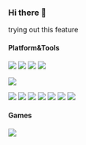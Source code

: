 ### Hi there 👋
trying out this feature

#### Platform&Tools
[![](https://img.shields.io/badge/OS-Deepin-33aadd?style=flat-square&logo=deepin&logoColor=ffffff)](https://www.deepin.org/)
[![](https://img.shields.io/badge/OS-Manjaro-44883C?style=flat-square&logo=manjaro&logoColor=ffffff)](https://www.manjaro.org/)
[![](https://img.shields.io/badge/Windows-10-2376bc?style=flat-square&logo=windows&logoColor=ffffff)](https://www.microsoft.com/windows/get-windows-10)
[![](https://img.shields.io/badge/IDE-Visual%20Studio%20Codeium-blue?style=flat-square&logo=visual-studio-code&logoColor=ffffff)](https://code.visualstudio.com/)

[![](https://img.shields.io/badge/Poco-F1-f5010c?style=flat-square&logo=oppo&logoColor=ffffff)](https://www.oppo.com/)

[![](https://img.shields.io/badge/-CSS3-1572B6?style=flat-square&logo=css3&logoColor=white)](https://www.w3.org/Style/CSS/)
[![](https://img.shields.io/badge/-MariaDB-003545?style=flat-square&logo=mariadb&logoColor=white)](https://mariadb.com/)
[![](https://img.shields.io/badge/-HTML5-E34F26?style=flat-square&logo=html5&logoColor=white)](https://html.spec.whatwg.org/)
[![](https://img.shields.io/badge/-Git-f05032?style=flat-square&logo=git&logoColor=white)](https://git-scm.com/)
[![](https://img.shields.io/badge/-Linux-fcc624?style=flat-square&logo=linux&logoColor=white)](https://www.linuxfoundation.org/)
[![](https://img.shields.io/badge/-JavaScript-f7e018?style=flat-square&logo=javascript&logoColor=white)](https://www.ecma-international.org/)
[![](https://img.shields.io/badge/-Nginx-269539?style=flat-square&logo=nginx&logoColor=ffffff)](https://nginx.org/)

#### Games
[![](https://img.shields.io/badge/Steam-171a21?style=flat-square&logo=steam&logoColor=ffffff)](https://steamcommunity.com/id/)


<!--
**do76/do76** is a ✨ _special_ ✨ repository because its `README.md` (this file) appears on your GitHub profile.

Here are some ideas to get you started:

- 🔭 I’m currently working on ...
- 🌱 I’m currently learning ...
- 👯 I’m looking to collaborate on ...
- 🤔 I’m looking for help with ...
- 💬 Ask me about ...
- 📫 How to reach me: ...
- 😄 Pronouns: ...
- ⚡ Fun fact: ...
-->
